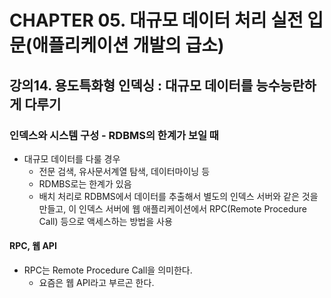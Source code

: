 # CHAPTER 05. 대규모 데이터 처리 실전 입문(애플리케이션 개발의 급소)

## 강의14. 용도특화형 인덱싱 : 대규모 데이터를 능수능란하게 다루기
### 인덱스와 시스템 구성 - RDBMS의 한계가 보일 때
- 대규모 데이터를 다룰 경우
	- 전문 검색, 유사문서계열 탐색, 데이터마이닝 등
	- RDMBS로는 한계가 있음
	- 배치 처리로 RDBMS에서 데이터를 추출해서 별도의 인덱스 서버와 같은 것을 만들고, 이 인덱스 서버에 웹 애플리케이션에서 RPC(Remote Procedure Call) 등으로 액세스하는 방법을 사용

#### RPC, 웹 API
- RPC는 Remote Procedure Call을 의미한다.
	- 요즘은 웹 API라고 부르곤 한다.
